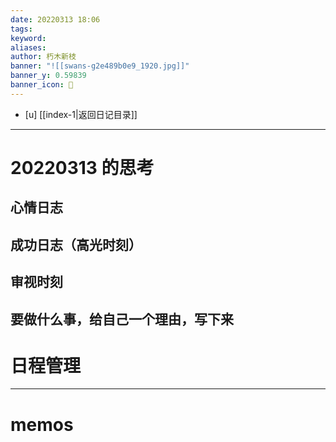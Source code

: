 ```yaml
---
date: 20220313 18:06
tags:  
keyword: 
aliases: 
author: 朽木新枝
banner: "![[swans-g2e489b0e9_1920.jpg]]"
banner_y: 0.59839
banner_icon: 🍋
---
```


- [u] [[index-1|返回日记目录]]

---

# 20220313 的思考

## 心情日志



## 成功日志（高光时刻）



## 审视时刻



##  要做什么事，给自己一个理由，写下来



# 日程管理



---

# memos
